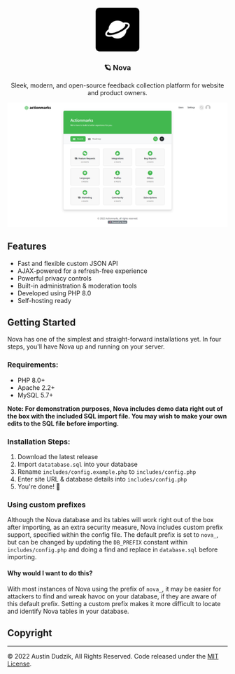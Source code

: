 <p align="center">
    <img src="icon.png" alt="Bootstrap logo" width="100" height="100">
</p>

<h3 align="center">🪐 Nova</h3>

<p align="center">
Sleek, modern, and open-source feedback collection platform for website and product owners.</p>

<img src="screenshot.png" alt="Screenshot of Nova">

## Features
- Fast and flexible custom JSON API
- AJAX-powered for a refresh-free experience
- Powerful privacy controls
- Built-in administration & moderation tools
- Developed using PHP 8.0
- Self-hosting ready

## Getting Started
Nova has one of the simplest and straight-forward installations yet. In four steps, you'll have Nova up and running on your server.

### Requirements:

- PHP 8.0+
- Apache 2.2+
- MySQL 5.7+

<strong>Note: For demonstration purposes, Nova includes demo data right out of the box with the included SQL import file. You may wish to make your own edits to the SQL file before importing.</strong>


### Installation Steps:
1. Download the latest release
2. Import ````datatabase.sql```` into your database
3. Rename ````includes/config.example.php```` to ````includes/config.php````
4. Enter site URL & database details into ````includes/config.php````
5. You're done! 🎉

### Using custom prefixes

Although the Nova database and its tables will work right out of the box after importing, as an extra security measure, Nova includes custom prefix support, specified within the config file. The default prefix is set to ```nova_```, but can be changed by updating the ``DB_PREFIX`` constant within ````includes/config.php```` and doing a find and replace in ````database.sql```` before importing.

#### Why would I want to do this?
With most instances of Nova using the prefix of ```nova_```, it may be easier for attackers to find and wreak havoc on your database, if they are aware of this default prefix. Setting a custom prefix makes it more difficult to locate and identify Nova tables in your database.


## Copyright

---

&copy; 2022 Austin Dudzik, All Rights Reserved. Code released under the [MIT License](https://github.com/austin-dudzik/nova/blob/master/LICENSE).